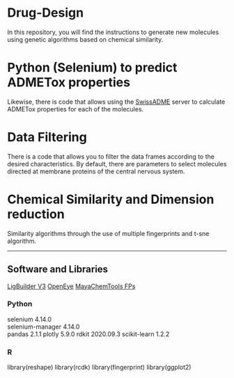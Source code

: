 # Drug-Design
In this repository, you will find the instructions to generate new molecules using genetic algorithms based on chemical similarity. 

# Python (Selenium) to predict ADMETox properties
Likewise, there is code that allows using the [SwissADME](http://www.swissadme.ch/) server to calculate ADMETox properties for each of the molecules.

# Data Filtering
There is a code that allows you to filter the data frames according to the desired characteristics. By default, there are parameters to select molecules directed at membrane proteins of the central nervous system.

# Chemical Similarity and Dimension reduction 
Similarity algorithms through the use of multiple fingerprints and t-sne algorithm.

--------------------------------------------------------------------------------------------------------------------------------------------------------------------------------------------------------------------

## Software and Libraries
[LigBuilder V3](http://www.pkumdl.cn:8080/ligbuilder3/intro.html)
[OpenEye](https://www.eyesopen.com/academic-licensing)
[MayaChemTools FPs](http://www.mayachemtools.org/Download.html)


### Python
selenium                           4.14.0             
selenium-manager          4.14.0               
pandas                              2.1.1
plotly                                 5.9.0
rdkit                                   2020.09.3
scikit-learn                       1.2.2 


### R
library(reshape)
library(rcdk)
library(fingerprint)
library(ggplot2)
